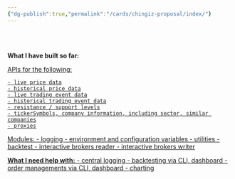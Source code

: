 ```yaml
---
{"dg-publish":true,"permalink":"/cards/chingiz-proposal/index/"}
---
```



<br /><br />

**What I have built so far:**


<u>APIs for the following<u>:

	- live price data
	- historical price data
	- live trading event data
	- historical trading event data
	- resistance / support levels
	- tickerSymbols, company information, including sector, similar companies
	- proxies

<u>Modules</u>:
	- logging
	- environment and configuration variables
	- utilities
	- backtest
	- interactive brokers reader
	- interactive brokers writer


**<u>What I need help with<u>:**
	- central logging
	- backtesting via CLI, dashboard
	- order managements via CLI, dashboard
	- charting

